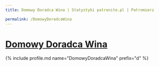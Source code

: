 ```yaml
---
title: Domowy Doradca Wina | Statystyki patronite.pl | Patromierz

permalink: /DomowyDoradcaWina
---
```


# [Domowy Doradca Wina](https://patronite.pl/DomowyDoradcaWina)

{% include profile.md name="DomowyDoradcaWina" prefix="d" %}
